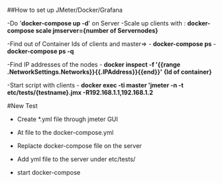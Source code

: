 ##How to set up JMeter/Docker/Grafana

-Do '__docker-compose up -d__' on Server
-Scale up clients with : __docker-compose scale jmserver={number of Servernodes}__

-Find out of Container Ids of clients and master=> 
    - __docker-compose ps__
    - __docker-compose ps -q__ 
    
-Find IP addresses of the nodes
    - __docker inspect -f '{{range .NetworkSettings.Networks}}{{.IPAddress}}{{end}}' {Id of container}__

-Start script with clients
    - __docker exec -ti master 'jmeter -n -t etc/tests/{testname}.jmx -R192.168.1.1,192.168.1.2__



#New Test

- Create *.yml file through jmeter GUI
- At file to the docker-compose.yml 
- Replacte docker-compose file on the server
- Add yml file to the server under etc/tests/

- start docker-compose
